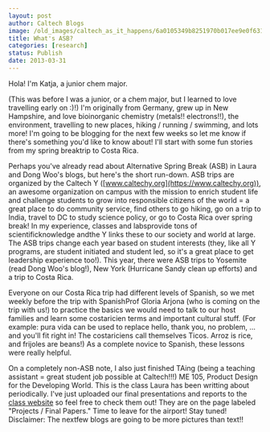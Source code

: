 ```yaml
---
layout: post
author: Caltech Blogs
image: /old_images/caltech_as_it_happens/6a0105349b8251970b017ee9e0f631970d.jpg
title: What's ASB? 
categories: [research]
status: Publish
date: 2013-03-31
---
```


Hola! I'm Katja, a junior chem major.

(This was before I was a junior, or a chem major, but I learned to love travelling early on :)!)
I'm originally from Germany, grew up in New Hampshire, and love bioinorganic chemistry (metals!! electrons!!), the environment, travelling to new places, hiking / running / swimming, and lots more! I'm going to be blogging for the next few weeks so let me know if there's something you'd like to know about! I'll start with some fun stories from my spring breaktrip to Costa Rica.

Perhaps you've already read about Alternative Spring Break (ASB) in Laura and Dong Woo's blogs, but here's the short run-down. ASB trips are organized by the Caltech Y ([www.caltechy.org](https://www.caltechy.org)), an awesome organization on campus with the mission to enrich student life and challenge students to grow into responsible citizens of the world = a great place to do community service, find others to go hiking, go on a trip to India, travel to DC to study science policy, or go to Costa Rica over spring break! In my experience, classes and labsprovide tons of scientificknowledge andthe Y links these to our society and world at large. The ASB trips change each year based on student interests (they, like all Y programs, are student initiated and student led, so it's a great place to get leadership experience too!). This year, there were ASB trips to Yosemite (read Dong Woo's blog!), New York (Hurricane Sandy clean up efforts) and a trip to Costa Rica.

Everyone on our Costa Rica trip had different levels of Spanish, so we met weekly before the trip with SpanishProf Gloria Arjona (who is coming on the trip with us!) to practice the basics we would need to talk to our host families and learn some costaricien terms and important cultural stuff. (For example: pura vida can be used to replace hello, thank you, no problem, ... and you'll fit right in! The costariciens call themselves Ticos. Arroz is rice, and frijoles are beans!) As a complete novice to Spanish, these lessons were really helpful.

On a completely non-ASB note, I also just finished TAing (being a teaching assistant = great student job possible at Caltech!!!) ME 105, Product Design for the Developing World. This is the class Laura has been writting about periodically. I've just uploaded our final presentations and reports to the [class website](https://www.pickar.caltech.edu/me105/index.html) so feel free to check them out! They are on the page labeled "Projects / Final Papers."
Time to leave for the airport! Stay tuned!
Disclaimer: The nextfew blogs are going to be more pictures than text!!
